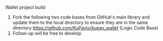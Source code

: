 Wallet project build

1. Fork the following two code bases from GitHub's main library and update them to the local directory to ensure they are in the same directory
https://github.com/KuPayIo/kupay_wallet (Logic Code Base)
2. Follow-up will be free to develop
